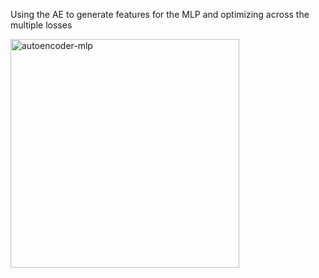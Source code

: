 Using the AE to generate features for the MLP and optimizing across the multiple losses

<img width="366" alt="autoencoder-mlp" src="https://user-images.githubusercontent.com/50521577/230022508-200e6d36-343f-4563-9f90-91c113ad13be.png">
